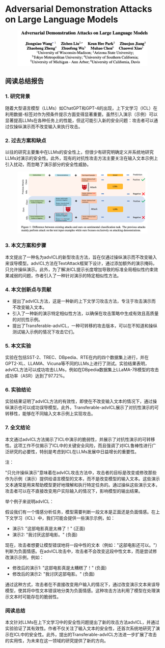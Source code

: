 # Adversarial Demonstration Attacks on Large Language Models

<figure><img src="../.gitbook/assets/image (5) (1).png" alt=""><figcaption></figcaption></figure>

## 阅读总结报告

### 1. 研究背景

随着大型语言模型（LLMs）如ChatGPT和GPT-4的出现，上下文学习（ICL）在利用数据-标签对作为预条件提示方面变得显著重要。虽然引入演示（示例）可以显著提高LLMs在各种任务上的性能，但这可能引入新的安全问题：攻击者可以通过仅操纵演示而不改变输入来执行攻击。

### 2. 过去方案和缺点

以往的研究主要集中在LLMs的安全性上，但很少有研究明确定义并系统地研究LLMs对演示的安全性。此外，现有的对抗性攻击方法主要关注在输入文本示例上引入扰动，而忽略了演示部分的安全性威胁。

<figure><img src="../.gitbook/assets/image (6) (1).png" alt=""><figcaption></figcaption></figure>

### 3. 本文方案和步骤

本文提出了一种名为advICL的新型攻击方法，旨在仅通过操纵演示而不改变输入来误导模型。advICL方法在TextAttack框架下设计，通过添加额外的演示掩码，只允许操纵演示。此外，为了解决ICL提示长度增加导致的标准全局相似性约束效果减弱的问题，作者引入了一种针对演示的特定相似性方法。

### 4. 本文创新点与贡献

* 提出了advICL方法，这是一种新的上下文学习攻击方法，专注于攻击演示而不改变输入文本。
* 引入了一种新的演示特定相似性方法，以确保在攻击策略中生成有效且高质量的对抗性示例。
* 提出了Transferable-advICL，一种可转移的攻击版本，可以在不知道和操纵测试输入示例的情况下攻击它们。

### 5. 本文实验

实验在包括SST-2、TREC、DBpedia、RTE在内的四个数据集上进行，并在GPT2-XL、LLAMA、Vicuna等不同的LLMs上进行了测试。实验结果表明，advICL方法可以成功攻击LLMs，例如在DBpedia数据集上LLaMA-7B模型的攻击成功率（ASR）达到了97.72%。

### 6. 实验结论

实验结果证明了advICL方法的有效性，即使在不改变输入文本的情况下，通过操纵演示也可以成功误导模型。此外，Transferable-advICL展示了对抗性演示的可转移性，能够在不同输入文本示例上实现攻击。

### 7. 全文结论

本文通过advICL方法揭示了ICL中演示的脆弱性，并展示了对抗性演示的可转移性。这项工作不仅揭示了ICL中的关键安全风险，而且强调了对ICL鲁棒性进行广泛研究的必要性，特别是考虑到ICL在LLMs发展中日益增长的重要性。



注：

"只允许操纵演示"意味着在advICL攻击方法中，攻击者的目标是改变或修改那些作为示例（演示）提供给语言模型的文本，而不是改变模型的输入文本。这些演示文本通常是用来帮助模型更好地理解和执行特定任务的。通过操纵这些演示文本，攻击者可以在不直接改变用户实际输入的情况下，影响模型的输出结果。

举个例子来说明advICL：

假设我们有一个情感分析任务，模型需要判断一段文本是正面还是负面情感。在上下文学习（ICL）中，我们可能会提供一些演示示例，如：

* 演示1: "这部电影真是太棒了！" (正面)
* 演示2: "我讨厌这部电影。" (负面)

现在，攻击者想要让模型错误地将一段中性的文本（例如："这部电影还可以。"）判断为负面情感。在advICL攻击中，攻击者不会改变这段中性文本，而是尝试修改演示示例，例如：

* 修改后的演示1: "这部电影真是太糟糕了！" (负面)
* 修改后的演示2: "我讨厌这部电影。" (负面)

通过这种方式，攻击者在不直接改变用户输入的情况下，通过改变演示文本来误导模型，使其将中性文本错误地分类为负面情感。这种攻击方法利用了模型在处理演示文本时可能存在的脆弱性。





### 阅读总结

本文针对LLMs在上下文学习中的安全性问题提出了新的攻击方法advICL，并通过实验验证了其有效性。作者不仅关注了输入文本的安全性，还首次系统地研究了演示在ICL中的安全性。此外，提出的Transferable-advICL方法进一步扩展了攻击的实用性，为未来在这一领域的研究提供了新的方向。
